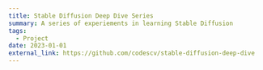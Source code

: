```yaml
---
title: Stable Diffusion Deep Dive Series
summary: A series of experiements in learning Stable Diffusion
tags:
  - Project
date: 2023-01-01
external_link: https://github.com/codescv/stable-diffusion-deep-dive
---
```

